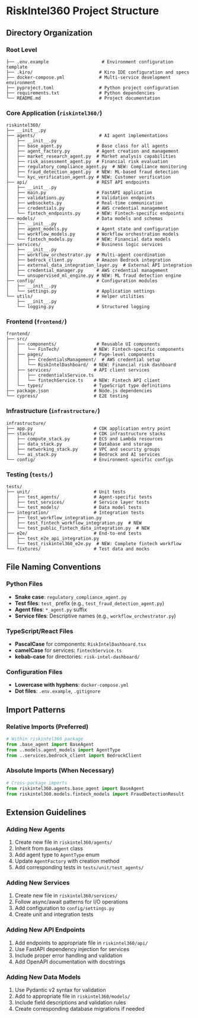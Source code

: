 # RiskIntel360 Project Structure

## Directory Organization

### Root Level
```
├── .env.example                    # Environment configuration template
├── .kiro/                         # Kiro IDE configuration and specs
├── docker-compose.yml             # Multi-service development environment
├── pyproject.toml                 # Python project configuration
├── requirements.txt               # Python dependencies
└── README.md                      # Project documentation
```

### Core Application (`riskintel360/`)
```
riskintel360/
├── __init__.py
├── agents/                        # AI agent implementations
│   ├── __init__.py
│   ├── base_agent.py             # Base class for all agents
│   ├── agent_factory.py          # Agent creation and management
│   ├── market_research_agent.py  # Market analysis capabilities
│   ├── risk_assessment_agent.py  # Financial risk evaluation
│   ├── regulatory_compliance_agent.py  # NEW: Compliance monitoring
│   ├── fraud_detection_agent.py  # NEW: ML-based fraud detection
│   └── kyc_verification_agent.py # NEW: Customer verification
├── api/                          # REST API endpoints
│   ├── __init__.py
│   ├── main.py                   # FastAPI application
│   ├── validations.py            # Validation endpoints
│   ├── websockets.py             # Real-time communication
│   ├── credentials.py            # AWS credential management
│   └── fintech_endpoints.py      # NEW: Fintech-specific endpoints
├── models/                       # Data models and schemas
│   ├── __init__.py
│   ├── agent_models.py           # Agent state and configuration
│   ├── workflow_models.py        # Workflow orchestration models
│   └── fintech_models.py         # NEW: Financial data models
├── services/                     # Business logic services
│   ├── __init__.py
│   ├── workflow_orchestrator.py  # Multi-agent coordination
│   ├── bedrock_client.py         # Amazon Bedrock integration
│   ├── external_data_integration_layer.py  # External API integration
│   ├── credential_manager.py     # AWS credential management
│   └── unsupervised_ml_engine.py # NEW: ML fraud detection engine
├── config/                       # Configuration modules
│   ├── __init__.py
│   └── settings.py               # Application settings
└── utils/                        # Helper utilities
    ├── __init__.py
    └── logging.py                # Structured logging
```

### Frontend (`frontend/`)
```
frontend/
├── src/
│   ├── components/               # Reusable UI components
│   │   └── FinTech/             # NEW: Fintech-specific components
│   ├── pages/                   # Page-level components
│   │   ├── CredentialsManagement/  # AWS credential setup
│   │   └── RiskIntelDashboard/  # NEW: Financial risk dashboard
│   ├── services/                # API client services
│   │   ├── credentialsService.ts
│   │   └── fintechService.ts    # NEW: Fintech API client
│   └── types/                   # TypeScript type definitions
├── package.json                 # Node.js dependencies
└── cypress/                     # E2E testing
```

### Infrastructure (`infrastructure/`)
```
infrastructure/
├── app.py                       # CDK application entry point
├── stacks/                      # CDK infrastructure stacks
│   ├── compute_stack.py         # ECS and Lambda resources
│   ├── data_stack.py            # Database and storage
│   ├── networking_stack.py      # VPC and security groups
│   └── ai_stack.py              # Bedrock and AI services
└── config/                      # Environment-specific configs
```

### Testing (`tests/`)
```
tests/
├── unit/                        # Unit tests
│   ├── test_agents/             # Agent-specific tests
│   ├── test_services/           # Service layer tests
│   └── test_models/             # Data model tests
├── integration/                 # Integration tests
│   ├── test_workflow_integration.py
│   ├── test_fintech_workflow_integration.py  # NEW
│   └── test_public_fintech_data_integration.py  # NEW
├── e2e/                         # End-to-end tests
│   ├── test_e2e_api_integration.py
│   └── test_riskintel360_e2e.py  # NEW: Complete fintech workflow
└── fixtures/                    # Test data and mocks
```

## File Naming Conventions

### Python Files
- **Snake case**: `regulatory_compliance_agent.py`
- **Test files**: `test_` prefix (e.g., `test_fraud_detection_agent.py`)
- **Agent files**: `*_agent.py` suffix
- **Service files**: Descriptive names (e.g., `workflow_orchestrator.py`)

### TypeScript/React Files
- **PascalCase** for components: `RiskIntelDashboard.tsx`
- **camelCase** for services: `fintechService.ts`
- **kebab-case** for directories: `risk-intel-dashboard/`

### Configuration Files
- **Lowercase with hyphens**: `docker-compose.yml`
- **Dot files**: `.env.example`, `.gitignore`

## Import Patterns

### Relative Imports (Preferred)
```python
# Within riskintel360 package
from .base_agent import BaseAgent
from ..models.agent_models import AgentType
from ..services.bedrock_client import BedrockClient
```

### Absolute Imports (When Necessary)
```python
# Cross-package imports
from riskintel360.agents.base_agent import BaseAgent
from riskintel360.models.fintech_models import FraudDetectionResult
```

## Extension Guidelines

### Adding New Agents
1. Create new file in `riskintel360/agents/`
2. Inherit from `BaseAgent` class
3. Add agent type to `AgentType` enum
4. Update `AgentFactory` with creation method
5. Add corresponding tests in `tests/unit/test_agents/`

### Adding New Services
1. Create new file in `riskintel360/services/`
2. Follow async/await patterns for I/O operations
3. Add configuration to `config/settings.py`
4. Create unit and integration tests

### Adding New API Endpoints
1. Add endpoints to appropriate file in `riskintel360/api/`
2. Use FastAPI dependency injection for services
3. Include proper error handling and validation
4. Add OpenAPI documentation with docstrings

### Adding New Data Models
1. Use Pydantic v2 syntax for validation
2. Add to appropriate file in `riskintel360/models/`
3. Include field descriptions and validation rules
4. Create corresponding database migrations if needed